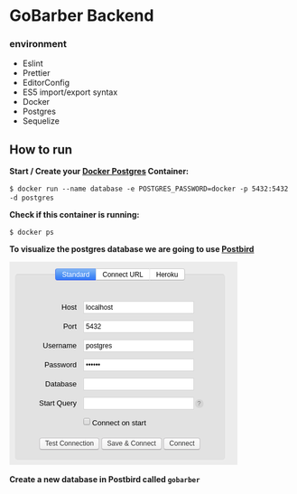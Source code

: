 # GoBarber Backend

### environment

- Eslint
- Prettier
- EditorConfig
- ES5 import/export syntax
- Docker
- Postgres
- Sequelize

## How to run

<b>Start / Create your <a href="https://hub.docker.com/_/postgres">Docker Postgres</a> Container:</b>

```
$ docker run --name database -e POSTGRES_PASSWORD=docker -p 5432:5432 -d postgres
```

<b>Check if this container is running:</b>

```
$ docker ps
```

<b>To visualize the postgres database we are going to use <a href="https://www.electronjs.org/apps/postbird">Postbird</a> </b>

![](assets/postbird_login.png)

<b>Create a new database in Postbird called `gobarber` </b>
